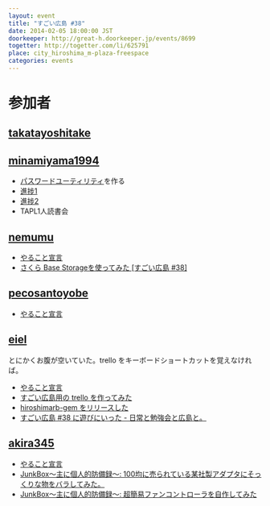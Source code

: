 ```yaml
---
layout: event
title: "すごい広島 #38"
date: 2014-02-05 18:00:00 JST
doorkeeper: http://great-h.doorkeeper.jp/events/8699
togetter: http://togetter.com/li/625791
place: city_hiroshima_m-plaza-freespace
categories: events
---
```


# 参加者


## [takatayoshitake](http://twitter.com/takatayoshitake)


## [minamiyama1994](https://github.com/minamiyama1994)

* [パスワードユーティリティ](https://github.com/minamiyama1994/password_tools)を作る
 * [進捗1](https://github.com/minamiyama1994/password_tools/commit/b9080921d8ea737a8e4938014db156f224a13d81)
 * [進捗2](https://github.com/minamiyama1994/password_tools/commit/3e54305853eaf51a81a77ed9c4e13a53433e2514)
* TAPL1人読書会


## [nemumu](https://github.com/nemumu)

* [やること宣言](https://github.com/great-h/great-h.github.io/issues/637)
* [さくら Base Storageを使ってみた [すごい広島 #38]](http://nemumu.hateblo.jp/entry/2014/02/07/051330)


## [pecosantoyobe](http://twitter.com/pecosantoyobe)

* [やること宣言](https://github.com/great-h/great-h.github.io/issues/639)


## [eiel](http://eiel.info/)

とにかくお腹が空いていた。trello をキーボードショートカットを覚えなければ。

* [やること宣言](https://github.com/great-h/great-h.github.io/issues/634)
* [すごい広島用の trello を作ってみた](https://trello.com/c7113a6e1fbe40de950e737bae5110a7)
* [hiroshimarb-gem をリリースした](http://rubygems.org/gems/hiroshimarb)
* [すごい広島 #38 に遊びにいった - 日常と勉強会と広島と。](http://eielh-life.tumblr.com/post/75701969006/38)


## [akira345](https://github.com/akira345)

* [やること宣言](https://github.com/great-h/great-h.github.io/issues/641)
* [JunkBox～主に個人的防備録～: 100均に売られている某社製アダプタにそっくりな物をバラしてみた。](http://akira-junkbox.blogspot.jp/2014/01/100.html)
* [JunkBox～主に個人的防備録～: 超簡易ファンコントローラを自作してみた](http://akira-junkbox.blogspot.jp/2014/01/blog-post.html)
